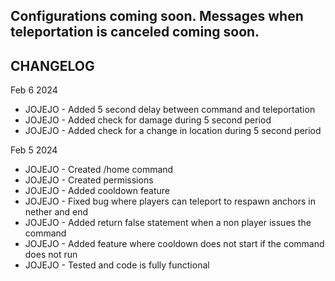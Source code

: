 Configurations coming soon.
Messages when teleportation is canceled coming soon.
--
CHANGELOG
--
Feb 6 2024
- JOJEJO - Added 5 second delay between command and teleportation
- JOJEJO - Added check for damage during 5 second period
- JOJEJO - Added check for a change in location during 5 second period




Feb 5 2024
- JOJEJO - Created /home command
- JOJEJO - Created permissions
- JOJEJO - Added cooldown feature
- JOJEJO - Fixed bug where players can teleport to respawn anchors in nether and end
- JOJEJO - Added return false statement when a non player issues the command
- JOJEJO - Added feature where cooldown does not start if the command does not run
- JOJEJO - Tested and code is fully functional
